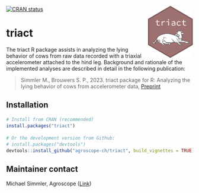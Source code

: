 <!-- badges: start -->

[![CRAN
status](https://www.r-pkg.org/badges/version/triact)](https://cran.r-project.org/package=triact) <img src="logo.png" align="right" height="140" /> 

<!-- badges: end --> 

# triact
The triact R package assists in analyzing the lying behavior of cows from raw data recorded with a triaxial accelerometer attached to the hind leg. Background and rationale of the implemented analyses are described in detail in the following publication:

>Simmler M., Brouwers S. P., 2023. triact package for R: Analyzing the lying behavior of cows from accelerometer data, [Preprint](https://papers.ssrn.com/sol3/papers.cfm?abstract_id=4560833)


## Installation
```r
# Install from CRAN (recommended)
install.packages("triact")

# Or the development version from Github:
# install.packages("devtools")
devtools::install_github("agroscope-ch/triact", build_vignettes = TRUE)
```
## Maintainer contact 

Michael Simmler, Agroscope ([Link](https://ira.agroscope.ch/en-US/person/19776))




